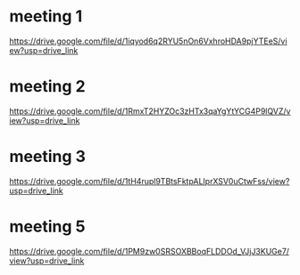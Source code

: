 # meeting 1
https://drive.google.com/file/d/1iqyod6q2RYU5nOn6VxhroHDA9pjYTEeS/view?usp=drive_link 

# meeting 2
https://drive.google.com/file/d/1RmxT2HYZOc3zHTx3qaYgYtYCG4P9lQVZ/view?usp=drive_link

# meeting 3
https://drive.google.com/file/d/1tH4rupl9TBtsFktpALIprXSV0uCtwFss/view?usp=drive_link

# meeting 5
https://drive.google.com/file/d/1PM9zw0SRSOXBBoqFLDDOd_VJjJ3KUGe7/view?usp=drive_link
